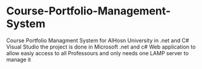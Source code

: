 # Course-Portfolio-Management-System
Course Portfolio Managment System for AlHosn University in .net and C# Visual Studio
the project is done in Microsoft .net and c# Web application to allow easiy access to all Professours and only needs one LAMP server to manage it
